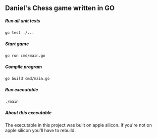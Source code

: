 
## Daniel's Chess game written in GO

##### Run all unit tests
```go test ./...```

##### Start game
```go run cmd/main.go```

##### Compile program
```
go build cmd/main.go
```

##### Run executable
```
./main
```
##### About this executable
The executable in this project was built on apple silicon. If you're not on apple silicon you'll have to rebuild.
